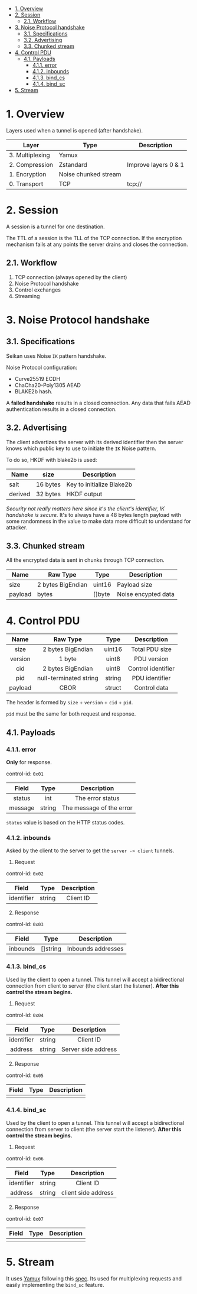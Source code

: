 <!-- TOC -->

- [1. Overview](#1-overview)
- [2. Session](#2-session)
    - [2.1. Workflow](#21-workflow)
- [3. Noise Protocol handshake](#3-noise-protocol-handshake)
    - [3.1. Specifications](#31-specifications)
    - [3.2. Advertising](#32-advertising)
    - [3.3. Chunked stream](#33-chunked-stream)
- [4. Control PDU](#4-control-pdu)
    - [4.1. Payloads](#41-payloads)
        - [4.1.1. error](#411-error)
        - [4.1.2. inbounds](#412-inbounds)
        - [4.1.3. bind_cs](#413-bind_cs)
        - [4.1.4. bind_sc](#414-bind_sc)
- [5. Stream](#5-stream)

<!-- /TOC -->

# 1. Overview

Layers used when a tunnel is opened (after handshake).

| Layer           | Type                 | Description          |
|-----------------|----------------------|----------------------|
| 3. Multiplexing | Yamux                |                      |
| 2. Compression  | Zstandard            | Improve layers 0 & 1 |
| 1. Encryption   | Noise chunked stream |                      |
| 0. Transport    | TCP                  | tcp://               |


# 2. Session

A session is a tunnel for one destination.

The TTL of a session is the TLL of the TCP connection.
If the encryption mechanism fails at any points the server drains and closes the connection.

## 2.1. Workflow

1. TCP connection (always opened by the client)
2. Noise Protocol handshake
3. Control exchanges
4. Streaming

# 3. Noise Protocol handshake

## 3.1. Specifications

Seikan uses Noise `IK` pattern handshake.

Noise Protocol configuration:
- Curve25519 ECDH
- ChaCha20-Poly1305 AEAD
- BLAKE2b hash.

A **failed handshake** results in a closed connection.
Any data that fails AEAD authentication results in a closed connection.

## 3.2. Advertising

The client advertizes the server with its derived identifier then the server knows which public key to use to initiate the `IK` Noise pattern.

To do so, HKDF with blake2b is used:

| Name    | size     | Description               |
|---------|----------|---------------------------|
| salt    | 16 bytes | Key to initialize Blake2b |
| derived | 32 bytes | HKDF output               |


*Security not really matters here since it's the client's identifier, IK handshake is secure.*
It's to always have a 48 bytes length payload with some randomness in the value to make data more difficult to understand for attacker.


## 3.3. Chunked stream

All the encrypted data is sent in chunks through TCP connection.

| Name    | Raw Type          | Type   | Description         |
|---------|-------------------|--------|---------------------|
| size    | 2 bytes BigEndian | uint16 | Payload size        |
| payload | bytes             | []byte | Noise encypted data |


# 4. Control PDU


|    Name    |        Raw Type        |  Type  |     Description    |
|:----------:|:----------------------:|:------:|:------------------:|
| size       | 2 bytes BigEndian      | uint16 | Total PDU size     |
| version    | 1 byte                 | uint8  | PDU version        |
| cid        | 2 bytes BigEndian      | uint8  | Control identifier |
| pid        | null-terminated string | string | PDU identifier     |
| payload    | CBOR                   | struct | Control data       |

The header is formed by `size` + `version` + `cid` + `pid`.

`pid` must be the same for both request and response.


## 4.1. Payloads

### 4.1.1. error

**Only** for response.

control-id: `0x01`

|  Field  |  Type  |        Description       |
|:-------:|:------:|:------------------------:|
| status  | int    | The error status         |
| message | string | The message of the error |

`status` value is based on the HTTP status codes.

### 4.1.2. inbounds

Asked by the client to the server to get the `server -> client` tunnels.


1. Request

control-id: `0x02`

|    Field   |  Type  | Description |
|:----------:|:------:|:-----------:|
| identifier | string | Client ID   |

2. Response

control-id: `0x03`

|     Field    |   Type   |      Description      |
|:------------:|:--------:|:---------------------:|
| inbounds     | []string | Inbounds addresses    |

### 4.1.3. bind_cs

Used by the client to open a tunnel.
This tunnel will accept a bidirectional connection from client to server (the client start the listener).
**After this control the stream begins.**

1. Request

control-id: `0x04`

|    Field    |  Type  |     Description     |
|:-----------:|:------:|:-------------------:|
| identifier  | string | Client ID           |
| address     | string | Server side address |

2. Response

control-id: `0x05`

|     Field    |   Type   |        Description       |
|:------------:|:--------:|:------------------------:|
|              |          |                          |

### 4.1.4. bind_sc

Used by the client to open a tunnel.
This tunnel will accept a bidirectional connection from server to client  (the server start the listener).
**After this control the stream begins.**

1. Request

control-id: `0x06`

|    Field    |  Type  |     Description     |
|:-----------:|:------:|:-------------------:|
| identifier  | string | Client ID           |
| address     | string | client side address |

2. Response

control-id: `0x07`

|     Field    |   Type   |        Description       |
|:------------:|:--------:|:------------------------:|
|              |          |                          |


# 5. Stream

It uses [Yamux](https://github.com/hashicorp/yamux) following this [spec](https://github.com/hashicorp/yamux/blob/master/spec.md).
Its used for multiplexing requests and easily implementing the `bind_sc` feature.